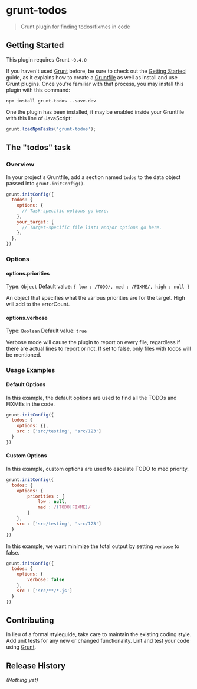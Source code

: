 # grunt-todos

> Grunt plugin for finding todos/fixmes in code

## Getting Started
This plugin requires Grunt `~0.4.0`

If you haven't used [Grunt](http://gruntjs.com/) before, be sure to check out the [Getting Started](http://gruntjs.com/getting-started) guide, as it explains how to create a [Gruntfile](http://gruntjs.com/sample-gruntfile) as well as install and use Grunt plugins. Once you're familiar with that process, you may install this plugin with this command:

```shell
npm install grunt-todos --save-dev
```

One the plugin has been installed, it may be enabled inside your Gruntfile with this line of JavaScript:

```js
grunt.loadNpmTasks('grunt-todos');
```

## The "todos" task

### Overview
In your project's Gruntfile, add a section named `todos` to the data object passed into `grunt.initConfig()`.

```js
grunt.initConfig({
  todos: {
    options: {
      // Task-specific options go here.
    },
    your_target: {
      // Target-specific file lists and/or options go here.
    },
  },
})
```

### Options

#### options.priorities
Type: `Object`
Default value: `{ low : /TODO/, med : /FIXME/, high : null }`

An object that specifies what the various priorities are for the target.
High will add to the errorCount.


#### options.verbose
Type: `Boolean`
Default value: `true`

Verbose mode will cause the plugin to report on every file, regardless if there are actual lines to report or not. If set to false, only files with todos will be mentioned.

### Usage Examples

#### Default Options
In this example, the default options are used to find all the TODOs and FIXMEs in the code.

```js
grunt.initConfig({
  todos: {
    options: {},
    src : ['src/testing', 'src/123']
  }
})
```

#### Custom Options

In this example, custom options are used to escalate TODO to med priority.

```js
grunt.initConfig({
  todos: {
    options: {
        priorities : {
            low : null,
            med : /(TODO|FIXME)/
        }
    },
    src : ['src/testing', 'src/123']
  }
})
```

In this example, we want minimize the total output by setting `verbose` to false.

```js
grunt.initConfig({
  todos: {
    options: {
        verbose: false
    },
    src : ['src/**/*.js']
  }
})
```

## Contributing
In lieu of a formal styleguide, take care to maintain the existing coding style. Add unit tests for any new or changed functionality. Lint and test your code using [Grunt](http://gruntjs.com/).

## Release History
_(Nothing yet)_
